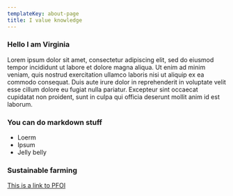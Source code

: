 ```yaml
---
templateKey: about-page
title: I value knowledge
---
```

### Hello I am Virginia
Lorem ipsum dolor sit amet, consectetur adipiscing elit, sed do eiusmod tempor incididunt ut labore et dolore magna aliqua. Ut enim ad minim veniam, quis nostrud exercitation ullamco laboris nisi ut aliquip ex ea commodo consequat. Duis aute irure dolor in reprehenderit in voluptate velit esse cillum dolore eu fugiat nulla pariatur. Excepteur sint occaecat cupidatat non proident, sunt in culpa qui officia deserunt mollit anim id est laborum.

### You can do markdown stuff
* Loerm
* Ipsum
* Jelly belly
### Sustainable farming

[This is a link to PFOI](https://practicalfarmers.org/)
